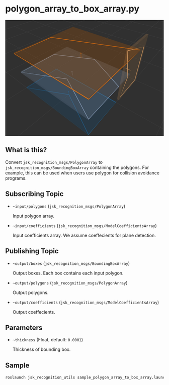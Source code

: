 # polygon_array_to_box_array.py

![](images/polygon_array_to_box_array.png)

## What is this?

Convert `jsk_recognition_msgs/PolygonArray` to `jsk_recognition_msgs/BoundingBoxArray` containing the polygons.
For example, this can be used when users use polygon for collision avoidance programs.


## Subscribing Topic

* `~input/polygons` (`jsk_recognition_msgs/PolygonArray`)

  Input polygon array.


* `~input/coefficients` (`jsk_recognition_msgs/ModelCoefficientsArray`)

  Input coefficients array.
  We assume coeffecients for plane detection.


## Publishing Topic


* `~output/boxes` (`jsk_recognition_msgs/BoundingBoxArray`)

    Output boxes.
    Each box contains each input polygon.

* `~output/polygons` (`jsk_recognition_msgs/PolygonArray`)

  Output polygons.

* `~output/coefficients` (`jsk_recognition_msgs/ModelCoefficientsArray`)

  Output coeffecients.


## Parameters

* ``~thickness`` (Float, default: ``0.0001``)

  Thickness of bounding box.


## Sample

```bash
roslaunch jsk_recognition_utils sample_polygon_array_to_box_array.launch
```
